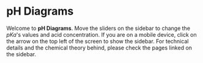 # pH Diagrams

Welcome to **pH Diagrams**. Move the sliders on the sidebar to change the
$pKa$'s values and acid concentration. If you are on a mobile device, click on
the arrow on the top left of the screen to show the sidebar. For technical
details and the chemical theory behind, please check the pages linked on the
sidebar.
